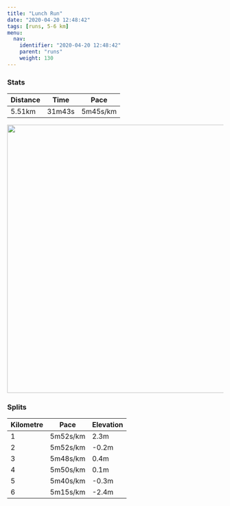 ```yaml
---
title: "Lunch Run"
date: "2020-04-20 12:48:42"
tags: [runs, 5-6 km]
menu:
  nav:
    identifier: "2020-04-20 12:48:42"
    parent: "runs"
    weight: 130
---
```


### Stats

| Distance | Time | Pace |
|----------|------|------|
|5.51km|31m43s|5m45s/km|

<img src='https://maps.googleapis.com/maps/api/staticmap?maptype=terrain&path=enc:ujjeIfdyLY[QKKUCa@B]R_@Lk@~@eAb@[tAoBt@{@?OO[Oe@c@_AAO@KLBTClA|CXl@Vr@JLD?Vs@NWJ_@D]A_@Hs@O{AGMSUO]MKKC[SOGK@YNMX[xA?\Nd@TVp@pALZLn@NXBDHAv@aBHY@mAS{AIU{@aA]QQEWBURIZIp@Mb@ATDNN\p@fARx@Rh@FLRNF?\c@\k@HSD_@?[Q{AScAe@}@c@YQGUBMFIFMX]`B?X`@jA`@r@d@vANXJH\a@j@iABKBkAYgBIWKKc@m@o@_@ICC?WLMNMb@UvADVt@zADXVd@Vv@LLJ?PKv@qABK@[CeAWyAKYGIq@q@g@UM?QFORc@jB?ZDN^v@Zb@p@|BRNHBFGN]l@_ADO@c@Cu@Kq@WiAk@w@g@YQGI?SHSX_@nBF`@NXx@bAJ\Hl@V^RNJAFGp@iADS?aAI}@c@yAi@k@_@WOGSBUNKP_@rB@LZn@Nb@j@b@PTPhALZBBF?~@_BDW@s@E}@Mu@Sm@OQs@o@_@OI?IBOLKTS~@K|@?PJZRZ`AnAJRJh@HNF@j@a@^o@BM@a@EaASoAOk@i@q@k@Y]@WJKLKXUrA@NDT`AhB^b@T`AJXHDFKXq@^m@Hg@IyAOaAYi@MOSWo@YIAI@_@VMZIl@Ml@CVDV`@v@^fAr@`BRv@d@z@DPHDDJx@dC^t@@L\a@t@e@RQZMj@OJ?RTLTLZ\xAXbCb@`BJj@Hz@B~@@pAARENIJK@qAYq@Cs@TU@s@WaB]W?c@Dc@Eg@QSCo@@g@c@_@c@MWOOOWQOIWq@eAUKQkBDgAA_@[k@QQQIDZRx@&key=AIzaSyBPVQ_iynBzLujdhfLzy8Z-5zczbktE55k&size=800x800&scale=2&markers=color:yellow|label:S|53.47003,-2.26388&markers=color:green|label:F|53.47017999999997,-2.263980000000003' width='625' />

### Splits

| Kilometre | Pace | Elevation |
|------|------|-----------|
|1|5m52s/km|2.3m|
|2|5m52s/km|-0.2m|
|3|5m48s/km|0.4m|
|4|5m50s/km|0.1m|
|5|5m40s/km|-0.3m|
|6|5m15s/km|-2.4m|
